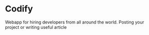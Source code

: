 # Codify
Webapp for hiring developers from all around the world. Posting your project or writing useful article
